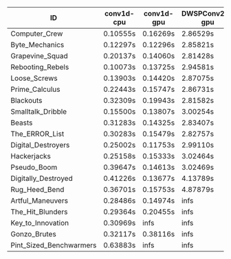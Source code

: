 |ID|conv1d-cpu|conv1d-gpu|DWSPConv2D-gpu|gemm-gpu|avg|
|-|-|-|-|-|-|
|Computer_Crew|0.10555s|0.16269s|2.86529s|1.70166s|1.20880s|
|Byte_Mechanics|0.12297s|0.12296s|2.85821s|1.74853s|1.21317s|
|Grapevine_Squad|0.20137s|0.14060s|2.81428s|1.72503s|1.22032s|
|Rebooting_Rebels|0.10073s|0.13725s|2.94581s|1.70481s|1.22215s|
|Loose_Screws|0.13903s|0.14420s|2.87075s|1.76066s|1.22866s|
|Prime_Calculus|0.22443s|0.15747s|2.86731s|1.74931s|1.24963s|
|Blackouts|0.32309s|0.19943s|2.81582s|1.68902s|1.25684s|
|Smalltalk_Dribble|0.15500s|0.13807s|3.00254s|1.89653s|1.29804s|
|Beasts|0.31283s|0.14325s|2.83407s|1.92570s|1.30396s|
|The_ERROR_List|0.30283s|0.15479s|2.82757s|1.93416s|1.30484s|
|Digital_Destroyers|0.25002s|0.11753s|2.99110s|1.94263s|1.32532s|
|Hackerjacks|0.25158s|0.15333s|3.02464s|1.90765s|1.33430s|
|Pseudo_Boom|0.39647s|0.14613s|3.02469s|1.96436s|1.38291s|
|Digitally_Destroyed|0.41226s|0.13677s|4.13789s|2.49759s|1.79613s|
|Rug_Heed_Bend|0.36701s|0.15753s|4.87879s|4.34304s|2.43659s|
|Artful_Maneuvers|0.28486s|0.14974s|infs|1.71630s|infs|
|The_Hit_Blunders|0.29364s|0.20455s|infs|1.94844s|infs|
|Key_to_Innovation|0.30969s|infs|infs|2.55446s|infs|
|Gonzo_Brutes|0.32117s|0.38116s|infs|4.40325s|infs|
|Pint_Sized_Benchwarmers|0.63883s|infs|infs|4.43854s|infs|
